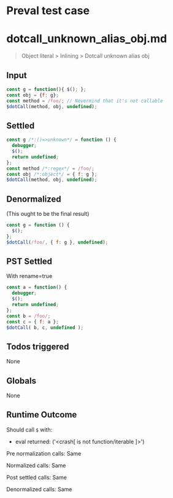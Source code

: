 # Preval test case

# dotcall_unknown_alias_obj.md

> Object literal > Inlining > Dotcall unknown alias obj
>
>

## Input

`````js filename=intro
const g = function(){ $(); };
const obj = {f: g};
const method = /foo/; // Nevermind that it's not callable
$dotCall(method, obj, undefined);
`````


## Settled


`````js filename=intro
const g /*:()=>unknown*/ = function () {
  debugger;
  $();
  return undefined;
};
const method /*:regex*/ = /foo/;
const obj /*:object*/ = { f: g };
$dotCall(method, obj, undefined);
`````


## Denormalized
(This ought to be the final result)

`````js filename=intro
const g = function () {
  $();
};
$dotCall(/foo/, { f: g }, undefined);
`````


## PST Settled
With rename=true

`````js filename=intro
const a = function() {
  debugger;
  $();
  return undefined;
};
const b = /foo/;
const c = { f: a };
$dotCall( b, c, undefined );
`````


## Todos triggered


None


## Globals


None


## Runtime Outcome


Should call `$` with:
 - eval returned: ('<crash[ <ref> is not function/iterable ]>')

Pre normalization calls: Same

Normalized calls: Same

Post settled calls: Same

Denormalized calls: Same
